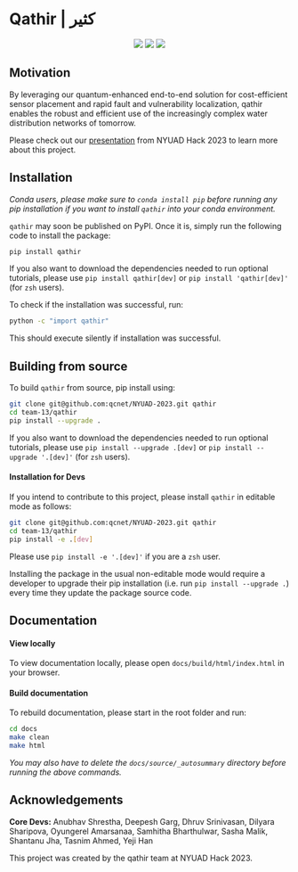 # Qathir | كثير

<p align="center">
  <img src="https://img.shields.io/static/v1?style=for-the-badge&label=code-status&message=Good&color=orange"/>
  <img src="https://img.shields.io/static/v1?style=for-the-badge&label=initial-commit&message=Shantanu&color=inactive"/>
    <img src="https://img.shields.io/static/v1?style=for-the-badge&label=maintainer&message=qathir&color=inactive"/>
</p>


<!-- **Documentation**: TODO -->

## Motivation

By leveraging our quantum-enhanced end-to-end solution for cost-efficient sensor placement and rapid fault and vulnerability localization, qathir enables the robust and efficient use of the increasingly complex water distribution networks of tomorrow.

Please check out our [presentation](https://docs.google.com/presentation/d/e/2PACX-1vRwLkgCpkB5gSSmqP016QIRihLcBpB13e0bkr3gk_eS7b2I5p0nWXYEDG7E5tB5AnMWsFPpO7QcXLCa/pub?start=false&loop=false&delayms=3000) from NYUAD Hack 2023 to learn more about this project. 

## Installation

*Conda users, please make sure to `conda install pip` before running any pip installation if you want to install `qathir` into your conda environment.*

`qathir` may soon be published on PyPI. Once it is, simply run the following code to install the package:

```bash
pip install qathir
```
If you also want to download the dependencies needed to run optional tutorials, please use `pip install qathir[dev]` or `pip install 'qathir[dev]'` (for `zsh` users).


To check if the installation was successful, run:

```bash
python -c "import qathir"
```

This should execute silently if installation was successful.

## Building from source

To build `qathir` from source, pip install using:

```bash
git clone git@github.com:qcnet/NYUAD-2023.git qathir
cd team-13/qathir
pip install --upgrade .
```

If you also want to download the dependencies needed to run optional tutorials, please use `pip install --upgrade .[dev]` or `pip install --upgrade '.[dev]'` (for `zsh` users).

#### Installation for Devs

If you intend to contribute to this project, please install `qathir` in editable mode as follows:
```bash
git clone git@github.com:qcnet/NYUAD-2023.git qathir
cd team-13/qathir
pip install -e .[dev]
```

Please use `pip install -e '.[dev]'` if you are a `zsh` user.

Installing the package in the usual non-editable mode would require a developer to upgrade their pip installation (i.e. run `pip install --upgrade .`) every time they update the package source code.

## Documentation

<!-- Documentation should be -->

#### View locally


To view documentation locally, please open `docs/build/html/index.html` in your browser.


#### Build documentation 

To rebuild documentation, please start in the root folder and run:

```sh
cd docs
make clean
make html
```

*You may also have to delete the `docs/source/_autosummary` directory before running the above commands.*


## Acknowledgements

**Core Devs:** Anubhav Shrestha, Deepesh Garg, Dhruv Srinivasan, Dilyara Sharipova, Oyungerel Amarsanaa, Samhitha Bharthulwar, Sasha Malik, Shantanu Jha, Tasnim Ahmed, Yeji Han


This project was created by the qathir team at NYUAD Hack 2023.

